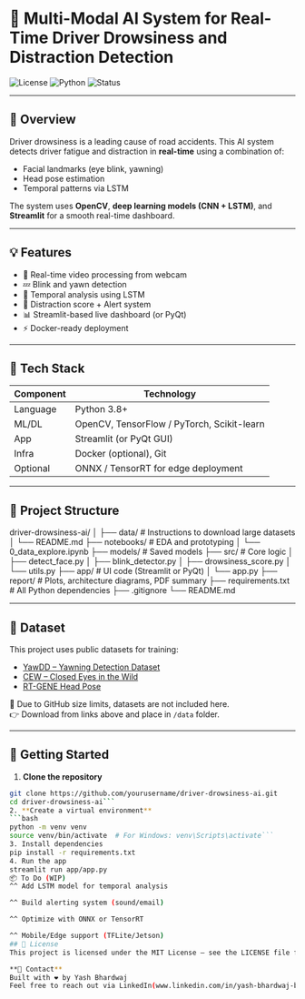 # 🧠 Multi-Modal AI System for Real-Time Driver Drowsiness and Distraction Detection

![License](https://img.shields.io/badge/license-MIT-blue.svg) ![Python](https://img.shields.io/badge/Python-3.8%2B-green) ![Status](https://img.shields.io/badge/status-WIP-orange)

---

## 🚗 Overview

Driver drowsiness is a leading cause of road accidents. This AI system detects driver fatigue and distraction in **real-time** using a combination of:
- Facial landmarks (eye blink, yawning)
- Head pose estimation
- Temporal patterns via LSTM

The system uses **OpenCV**, **deep learning models (CNN + LSTM)**, and **Streamlit** for a smooth real-time dashboard.

---

## 💡 Features

- 🎥 Real-time video processing from webcam
- 💤 Blink and yawn detection
- 🔄 Temporal analysis using LSTM
- 🎯 Distraction score + Alert system
- 📊 Streamlit-based live dashboard (or PyQt)
- ⚡ Docker-ready deployment

---

## 🧰 Tech Stack

| Component | Technology |
|----------|------------|
| Language | Python 3.8+ |
| ML/DL    | OpenCV, TensorFlow / PyTorch, Scikit-learn |
| App      | Streamlit (or PyQt GUI) |
| Infra    | Docker (optional), Git |
| Optional | ONNX / TensorRT for edge deployment |

---

## 📁 Project Structure

driver-drowsiness-ai/
│
├── data/ # Instructions to download large datasets
│ └── README.md
├── notebooks/ # EDA and prototyping
│ └── 0_data_explore.ipynb
├── models/ # Saved models
├── src/ # Core logic
│ ├── detect_face.py
│ ├── blink_detector.py
│ ├── drowsiness_score.py
│ └── utils.py
├── app/ # UI code (Streamlit or PyQt)
│ └── app.py
├── report/ # Plots, architecture diagrams, PDF summary
├── requirements.txt # All Python dependencies
├── .gitignore
└── README.md

---

## 🧪 Dataset

This project uses public datasets for training:

- [YawDD – Yawning Detection Dataset](https://github.com/MayankSingal/Yawn-Detection-Dataset)
- [CEW – Closed Eyes in the Wild](https://github.com/zzh8829/yawn-detection-dataset)
- [RT-GENE Head Pose](https://github.com/Tobias-Fischer/rt-gene)

📝 Due to GitHub size limits, datasets are not included here.  
👉 Download from links above and place in `/data` folder.  

---

## 🚀 Getting Started

1. **Clone the repository**
```bash
git clone https://github.com/yourusername/driver-drowsiness-ai.git
cd driver-drowsiness-ai```
2. **Create a virtual environment**
```bash
python -m venv venv
source venv/bin/activate  # For Windows: venv\Scripts\activate```
3. Install dependencies
pip install -r requirements.txt
4. Run the app
streamlit run app/app.py
📦 To Do (WIP)
^^ Add LSTM model for temporal analysis

^^ Build alerting system (sound/email)

^^ Optimize with ONNX or TensorRT

^^ Mobile/Edge support (TFLite/Jetson)
## 📄 License
This project is licensed under the MIT License – see the LICENSE file for details.

**💬 Contact**
Built with ❤️ by Yash Bhardwaj
Feel free to reach out via LinkedIn(www.linkedin.com/in/yash-bhardwaj-b28828290 ) or open an issue!
